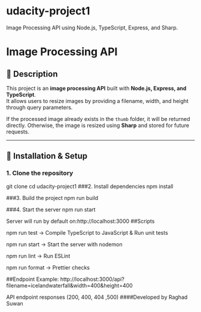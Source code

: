 # udacity-project1
Image Processing API using Node.js, TypeScript, Express, and Sharp.

# Image Processing API

## 📌 Description
This project is an **image processing API** built with **Node.js, Express, and TypeScript**.  
It allows users to resize images by providing a filename, width, and height through query parameters.  

If the processed image already exists in the `thumb` folder, it will be returned directly. Otherwise, the image is resized using **Sharp** and stored for future requests.

---

## 🚀 Installation & Setup

### 1. Clone the repository

git clone <your-repo-url>
cd udacity-project1
###2. Install dependencies
npm install

###3. Build the project
npm run build

###4. Start the server
npm run start

Server will run by default on:http://localhost:3000
##Scripts

npm run test → Compile TypeScript to JavaScript & Run unit tests

npm run start → Start the server with nodemon

npm run lint → Run ESLint

npm run format → Prettier checks


##Endpoint
Example:
http://localhost:3000/api?filename=icelandwaterfall&width=400&height=400

API endpoint responses (200, 400, 404 ,500)
####Developed by Raghad Suwan
